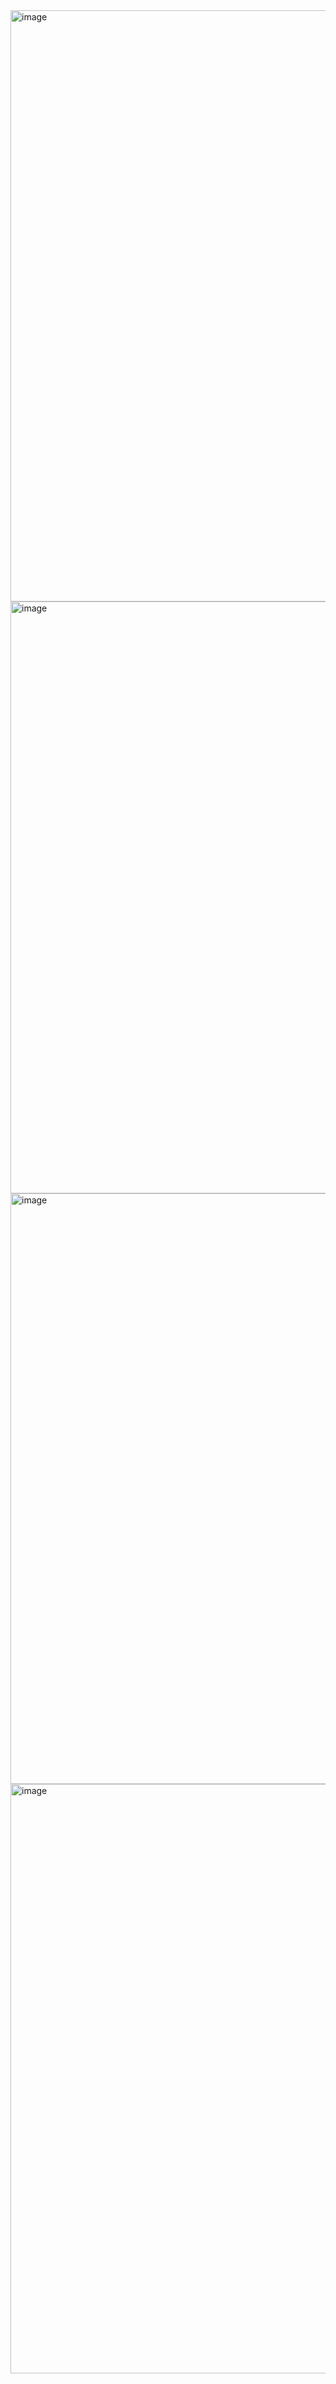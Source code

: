 <img width="1919" height="946" alt="image" src="https://github.com/user-attachments/assets/acad39c5-99de-4e94-9ed4-7fd7b54caa22" />
<img width="1919" height="947" alt="image" src="https://github.com/user-attachments/assets/80294808-558c-4bd5-952e-1b89b569eb15" />
<img width="1919" height="945" alt="image" src="https://github.com/user-attachments/assets/b008c116-e39d-45fd-b59e-f76a3c7a0175" />
<img width="1919" height="943" alt="image" src="https://github.com/user-attachments/assets/d45af676-339b-4ede-b151-17b934a21691" />
